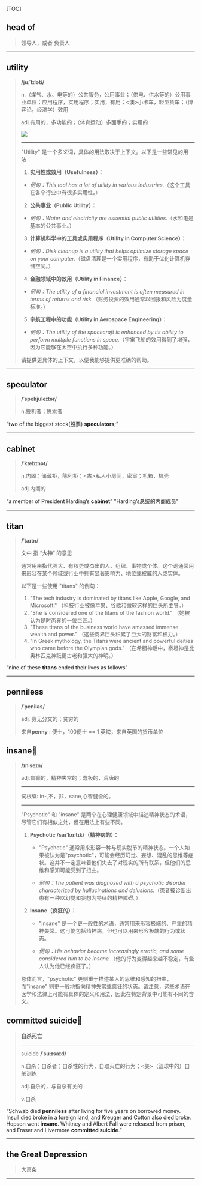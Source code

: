[TOC]

## head of

> 领导人，或者 负责人

---

## utility

> **/juːˈtɪləti/**
>
> n.（煤气、水、电等的）公共服务，公用事业；（供电、供水等的）公用事业单位；应用程序，实用程序；实用，有用；<澳>小卡车，轻型货车；（博弈论，经济学）效用
> 
>adj.有用的，多功能的；（体育运动）多面手的；实用的
> 
> ![](https://ydlunacommon-cdn.nosdn.127.net/3a1db545bfae6632bf7d7c3abfe56070.jpg?)
>
> ---
>
> "Utility" 是一个多义词，具体的用法取决于上下文。以下是一些常见的用法：
>
> 1. **实用性或效用（Usefulness）：**
>   - *例句：This tool has a lot of utility in various industries.*（这个工具在各个行业中有很多实用性。）
> 
> 2. **公共事业（Public Utility）：**
>   - *例句：Water and electricity are essential public utilities.*（水和电是基本的公共事业。）
> 
> 3. **计算机科学中的工具或实用程序（Utility in Computer Science）：**
>   - *例句：Disk cleanup is a utility that helps optimize storage space on your computer.*（磁盘清理是一个实用程序，有助于优化计算机存储空间。）
> 
> 4. **金融领域中的效用（Utility in Finance）：**
>   - *例句：The utility of a financial investment is often measured in terms of returns and risk.*（财务投资的效用通常以回报和风险为度量标准。）
> 
> 5. **宇航工程中的功能（Utility in Aerospace Engineering）：**
>   - *例句：The utility of the spacecraft is enhanced by its ability to perform multiple functions in space.*（宇宙飞船的效用得到了增强，因为它能够在太空中执行多种功能。）
> 
> 请提供更具体的上下文，以便我能够提供更准确的帮助。

---

## speculator

> **/ˈspekjuleɪtər/**
>
> n.投机者；思索者

“two of the biggest stock(股票) **speculators**;”

---

## cabinet

> **/ˈkæbɪnət/**
>
> n.内阁；储藏柜，陈列柜；<古>私人小房间，密室；机箱，机壳
>
> adj.内阁的

“a member of President Harding’s **cabinet**”  "Harding’s总统的内阁成员"

---

## titan

> **/ˈtaɪtn/**
>
> 文中  指 “**大神**” 的意思
>
> 通常用来指代强大、有权势或杰出的人、组织、事物或个体。这个词通常用来形容在某个领域或行业中拥有显著影响力、地位或权威的人或实体。
>
> 以下是一些使用 "titans" 的例句：
>
> 1. "The tech industry is dominated by titans like Apple, Google, and Microsoft." （科技行业被像苹果、谷歌和微软这样的巨头所主导。）
> 2. "She is considered one of the titans of the fashion world." （她被认为是时尚界的一位巨匠。）
> 3. "These titans of the business world have amassed immense wealth and power." （这些商界巨头积累了巨大的财富和权力。）
> 4. "In Greek mythology, the Titans were ancient and powerful deities who came before the Olympian gods." （在希腊神话中，泰坦神是比奥林匹克神祇更古老和强大的神明。）

“nine of these **titans** ended their lives as follows”

---

## penniless

> **/ˈpeniləs/**
>
> adj. 身无分文的；贫穷的
>
> 来自**penny** : 便士，100便士 == 1 英镑，来自英国的货币单位

## insane🚩

> **/ɪnˈseɪn/**
>
> adj.疯癫的，精神失常的；蠢极的，荒唐的
>
> ---
>
> 词根缀: in-,不，非，sane,心智健全的。
>
> ---
>
> "Psychotic" 和 "insane" 是两个在心理健康领域中描述精神状态的术语，尽管它们有相似之处，但在用法上有些不同。
>
> 1. **Psychotic /saɪˈkɑːtɪk/（精神病的）：**
>    - "Psychotic" 通常用来形容一种与现实脱节的精神状态。一个人如果被认为是"psychotic"，可能会经历幻觉、妄想、混乱的思维等症状。这并不一定意味着他们失去了对现实的所有联系，但他们的思维和感知可能受到了扭曲。
>
>    - *例句：The patient was diagnosed with a psychotic disorder characterized by hallucinations and delusions.*（患者被诊断出患有一种以幻觉和妄想为特征的精神障碍。）
>
> 2. **Insane（疯狂的）：**
>    - "Insane" 是一个更一般性的术语，通常用来形容极端的、严重的精神失常。这可能包括精神病，但也可以用来形容极端的行为或状态。
>
>    - *例句：His behavior became increasingly erratic, and some considered him to be insane.*（他的行为变得越来越不稳定，有些人认为他已经疯狂了。）
>
> 总体而言，"psychotic" 更侧重于描述某人的思维和感知的扭曲，而"insane" 则更一般地指向精神失常或疯狂的状态。请注意，这些术语在医学和法律上可能有具体的定义和用法，因此在特定背景中可能有不同的含义。

## committed suicide🚩

> **自杀死亡**
>
> ---
>
> suicide **/ˈsuːɪsaɪd/**
>
> n.自杀；自杀者；自杀性的行为，自取灭亡的行为；<美>（篮球中的）自杀训练
>
> adj.自杀的，与自杀有关的
>
> v.自杀

“Schwab died **penniless** after living for five years on borrowed money. Insull died broke in a foreign land, and Kreuger and Cotton also died broke. Hopson went **insane**. Whitney and Albert Fall were released from prison, and Fraser and Livermore **committed suicide**.”

---

## the Great Depression

> 大萧条

---

